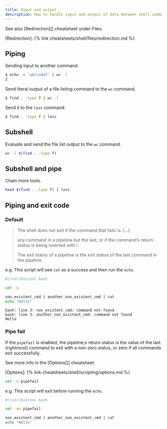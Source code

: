 ```yaml
---
title: Input and output
description: How to handle input and output of data between shell commands in a chain
---
```

See also [Redirection][] cheatsheet under Files.

[Redirection]: {% link cheatsheets/shell/files/redirection.md %}


## Piping

Sending input to another command.

```sh
$ echo -e 'abc\ndef' | wc -l
2
```

Send literal output of a file listing command to the `wc` command.

```sh
$ find . -type f | wc -l
```

Send it to the `less` command.
```sh
$ find . -type f | less
```

## Subshell

Evaluate and send the file list output to the `wc` command.

```sh
wc -l $(find . -type f)
```

## Subshell and pipe

Chain more tools.

```sh
head $(find . -type f) | less
```


## Piping and exit code

### Default

> The shell does not exit if the command that fails is: (…)
>
> any command in a pipeline but the last, or if the command’s return status is being inverted with !.
>
> The exit status of a pipeline is the exit status of the last command in the pipeline.

e.g. This script will see `cat` as a success and then run the `echo`.

```sh
#!/usr/bin/env bash

set -e

non_existent_cmd | another_non_existent_cmd | cat
echo "Hello"
```

```
bash: line 3: non_existent_cmd: command not found
bash: line 3: another_non_existent_cmd: command not found
Hello
```

### Pipe fail

If the `pipefail` is enabled, the pipeline;s return status is the value of the last (rightmost) command to exit with a non-zero status, or zero if all commands exit successfully.

See more info in the [Options][] cheatsheet.

[Options]: {% link cheatsheets/shell/scripting/options.md %}

```sh
set -o pipefail
```

e.g. This script will exit before running the `echo`.

```sh
#!/usr/bin/env bash

set -eo pipefail

non_existent_cmd | another_non_existent_cmd | cat
echo "Hello"
```
